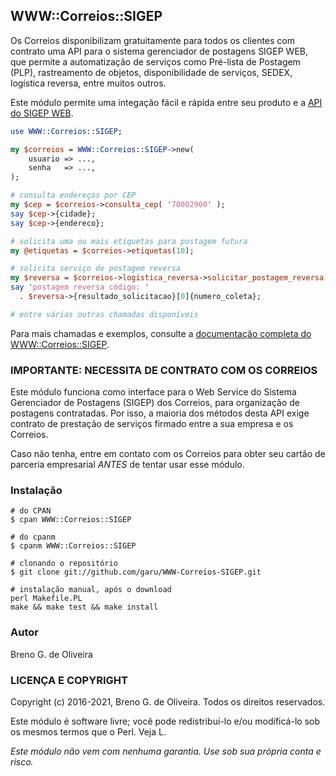 ## WWW::Correios::SIGEP ##

Os Correios disponibilizam gratuitamente para todos os clientes com contrato
uma API para o sistema gerenciador de postagens SIGEP WEB, que permite a
automatização de serviços como Pré-lista de Postagem (PLP), rastreamento
de objetos, disponibilidade de serviços, SEDEX, logística reversa, entre
muitos outros.

Este módulo permite uma integação fácil e rápida entre seu produto e a 
[API do SIGEP WEB](http://www.corporativo.correios.com.br/encomendas/sigepweb/doc/Manual_de_Implementacao_do_Web_Service_SIGEPWEB_Logistica_Reversa.pdf).

```perl
use WWW::Correios::SIGEP;

my $correios = WWW::Correios::SIGEP->new(
    usuario => ...,
    senha   => ...,
);

# consulta endereços por CEP
my $cep = $correios->consulta_cep( '70002900' );
say $cep->{cidade};
say $cep->{endereco};

# solicita uma ou mais etiquetas para postagem futura
my @etiquetas = $correios->etiquetas(10);

# solicita serviço de postagem reversa
my $reversa = $correios->logistica_reversa->solicitar_postagem_reversa( {...} );
say 'postagem reversa código: '
  . $reversa->{resultado_solicitacao}[0]{numero_coleta};

# entre várias outras chamadas disponíveis
```

Para mais chamadas e exemplos, consulte a [documentação completa do WWW::Correios::SIGEP](https://metacpan.org/pod/WWW::Correios::SIGEP).

### IMPORTANTE: NECESSITA DE CONTRATO COM OS CORREIOS ###

Este módulo funciona como interface para o Web Service do Sistema Gerenciador
de Postagens (SIGEP) dos Correios, para organização de postagens contratadas.
Por isso, a maioria dos métodos desta API exige contrato de prestação de
serviços firmado entre a sua empresa e os Correios.

Caso não tenha, entre em contato com os Correios para obter seu cartão de
parceria empresarial *ANTES* de tentar usar esse módulo.


### Instalação ###

    # do CPAN
    $ cpan WWW::Correios::SIGEP

    # do cpanm
    $ cpanm WWW::Correios::SIGEP

    # clonando o repositório
    $ git clone git://github.com/garu/WWW-Correios-SIGEP.git

    # instalação manual, após o download
    perl Makefile.PL
    make && make test && make install

### Autor ###

Breno G. de Oliveira

### LICENÇA E COPYRIGHT ###

Copyright (c) 2016-2021, Breno G. de Oliveira. Todos os direitos reservados.

Este módulo é software livre; você pode redistribuí-lo e/ou
modificá-lo sob os mesmos termos que o Perl. Veja L<perlartistic>.

*Este módulo não vem com nenhuma garantia. Use sob sua própria conta e risco.*


